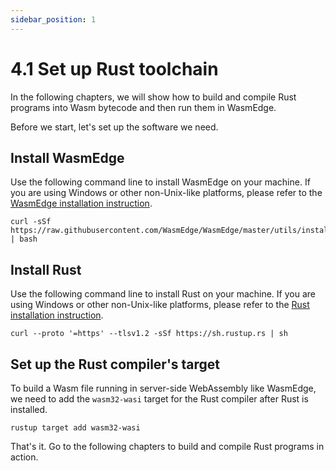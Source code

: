 ```yaml
---
sidebar_position: 1
---
```


# 4.1 Set up Rust toolchain

In the following chapters, we will show how to build and compile Rust programs into Wasm bytecode and then run them in WasmEdge.

Before we start, let's set up the software we need.

## Install WasmEdge

Use the following command line to install WasmEdge on your machine. If you are using Windows or other non-Unix-like platforms, please refer to the [WasmEdge installation instruction](../build-and-run/install).

```
curl -sSf https://raw.githubusercontent.com/WasmEdge/WasmEdge/master/utils/install.sh | bash
```

## Install Rust

Use the following command line to install Rust on your machine. If you are using Windows or other non-Unix-like platforms, please refer to the [Rust installation instruction](https://www.rust-lang.org/tools/install).

```
curl --proto '=https' --tlsv1.2 -sSf https://sh.rustup.rs | sh
```

## Set up the Rust compiler's target

To build a Wasm file running in server-side WebAssembly like WasmEdge, we need to add the `wasm32-wasi` target for the Rust compiler after Rust is installed.

```
rustup target add wasm32-wasi
```

That's it. Go to the following chapters to build and compile Rust programs in action.
